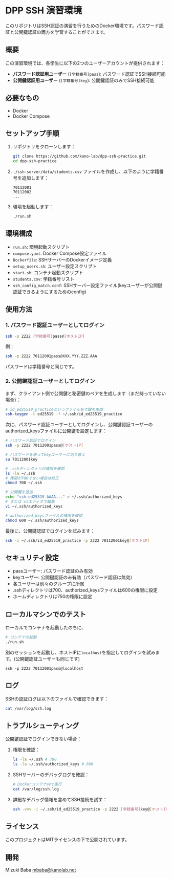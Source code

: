 # DPP SSH 演習環境

このリポジトリはSSH認証の演習を行うためのDocker環境です。パスワード認証と公開鍵認証の両方を学習することができます。

## 概要

この演習環境では、各学生に以下の2つのユーザーアカウントが提供されます：

- **パスワード認証用ユーザー** (`[学籍番号]pass`): パスワード認証でSSH接続可能
- **公開鍵認証用ユーザー** (`[学籍番号]key`): 公開鍵認証のみでSSH接続可能

## 必要なもの

- Docker
- Docker Compose

## セットアップ手順

1. リポジトリをクローンします：
   ```bash
   git clone https://github.com/kano-lab/dpp-ssh-practice.git
   cd dpp-ssh-practice
   ```

2. `./ssh-server/data/students.csv` ファイルを作成し、以下のように学籍番号を追加します：
   ```
   70112001
   70112002
   ...
   ```

3. 環境を起動します：
   ```bash
   ./run.sh
   ```

## 環境構成

- `run.sh`: 環境起動スクリプト
- `compose.yaml`: Docker Compose設定ファイル
- `Dockerfile`: SSHサーバーのDockerイメージ定義
- `setup_users.sh`: ユーザー設定スクリプト
- `start.sh`: コンテナ起動スクリプト
- `students.csv`: 学籍番号リスト
- `ssh_config_match.conf`: SSHサーバー設定ファイル(keyユーザーが公開鍵認証できるようにするためのconfig)

## 使用方法

### 1. パスワード認証ユーザーとしてログイン

```bash
ssh -p 2222 [学籍番号]pass@[ホストIP]
```

例：
```bash
ssh -p 2222 70112001pass@XXX.YYY.ZZZ.AAA
```

パスワードは学籍番号と同じです。

### 2. 公開鍵認証ユーザーとしてログイン

まず、クライアント側で公開鍵と秘密鍵のペアを生成します（まだ持っていない場合）：

```bash
# id_ed25519_practiceというファイル名で鍵を生成
ssh-keygen -t ed25519 -f ~/.ssh/id_ed25519_practice
```

次に、パスワード認証ユーザーとしてログインし、公開鍵認証ユーザーのauthorized_keysファイルに公開鍵を設定します：

```bash
# パスワード認証でログイン
ssh -p 2222 70112001pass@[ホストIP]

# パスワードを使ってkeyユーザーに切り替え
su 70112001key

# .sshディレクトリの権限を確認
ls -la ~/.ssh
# 権限が700でない場合は修正
chmod 700 ~/.ssh

# 公開鍵を追加
echo "ssh-ed25519 AAAA..." > ~/.ssh/authorized_keys
# または viエディタで編集
vi ~/.ssh/authorized_keys

# authorized_keysファイルの権限を確認
chmod 600 ~/.ssh/authorized_keys
```

最後に、公開鍵認証でログインを試みます：

```bash
ssh -i ~/.ssh/id_ed25519_practice -p 2222 70112001key@[ホストIP]
```

## セキュリティ設定

- passユーザー: パスワード認証のみ有効
- keyユーザー: 公開鍵認証のみ有効（パスワード認証は無効）
- 各ユーザーは別々のグループに所属
- .sshディレクトリは700、authorized_keysファイルは600の権限に設定
- ホームディレクトリは750の権限に設定

## ローカルマシンでのテスト
ローカルでコンテナを起動したのちに、
```bash
# コンテナの起動
./run.sh
```
別のセッションを起動し、ホストIPに`localhost`を指定してログインを試みます。(公開鍵認証ユーザーも同じです)
```
ssh -p 2222 70112001pass@localhost
```

## ログ

SSHの認証ログは以下のファイルで確認できます：

```bash
cat /var/log/ssh.log
```

## トラブルシューティング

公開鍵認証でログインできない場合：

1. 権限を確認：
   ```bash
   ls -la ~/.ssh # 700
   ls -la ~/.ssh/authorized_keys # 600
   ```

2. SSHサーバーのデバッグログを確認：
   ```bash
   # Dockerコンテナ内で実行
   cat /var/log/ssh.log
   ```

3. 詳細なデバッグ情報を含めてSSH接続を試す：
   ```bash
   ssh -vvv -i ~/.ssh/id_ed25519_practice -p 2222 [学籍番号]key@[ホストIP]
   ```

## ライセンス
このプロジェクトはMITライセンスの下で公開されています。 

## 開発
Mizuki Baba 
mbaba@kanolab.net

